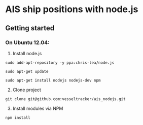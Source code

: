 # AIS ship positions with node.js

## Getting started

### On Ubuntu 12.04:

1. Install node.js

  `sudo add-apt-repository -y ppa:chris-lea/node.js`

  `sudo apt-get update`
  
  `sudo apt-get install nodejs nodejs-dev npm`

2. Clone project

  `git clone git@github.com:vesseltracker/ais_nodejs.git`

3. Install modules via NPM

  `npm install`
